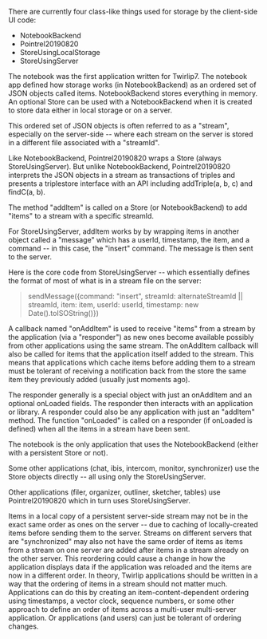 There are currently four class-like things used for storage by the client-side UI code:

* NotebookBackend
* Pointrel20190820
* StoreUsingLocalStorage
* StoreUsingServer

The notebook was the first application written for Twirlip7. The notebook app defined how storage works (in NotebookBackend) as an ordered set of JSON objects called items. NotebookBackend stores everything in memory. An optional Store can be used with a NotebookBackend when it is created to store data either in local storage or on a server. 

This ordered set of JSON objects is often referred to as a "stream", especially on the server-side -- where each stream on the server is stored in a different file associated with a "streamId". 

Like NotebookBackend, Pointrel20190820 wraps a Store (always StoreUsingServer). But unlike NotebookBackend, Pointrel20190820 interprets the JSON objects in a stream as transactions of triples and presents a triplestore interface with an API including addTriple(a, b, c) and findC(a, b).

The method "addItem" is called on a Store (or NotebookBackend) to add "items" to a stream with a specific streamId.

For StoreUsingServer, addItem works by by wrapping items in another object called a "message" which has a userId, timestamp, the item, and a command -- in this case, the "insert" command. The message is then sent to the server. 

Here is the core code from StoreUsingServer -- which essentially defines the format of most of what is in a stream file on the server:
> sendMessage({command: "insert", streamId: alternateStreamId || streamId, item: item, userId: userId, timestamp: new Date().toISOString()})
    
A callback named "onAddItem" is used to receive "items" from a stream by the application (via a "responder") as new ones become available possibly from other applications using the same stream. The onAddItem callback will also be called for items that the application itself added to the stream. This means that applications which cache items before adding them to a stream must be tolerant of receiving a notification back from the store the same item they previously added (usually just moments ago).

The responder generally is a special object with just an onAddItem and an optional onLoaded fields. The responder then interacts with an application or library. A responder could also be any application with just an "addItem" method. The function "onLoaded" is called on a responder (if onLoaded is defined) when all the items in a stream have been sent.

The notebook is the only application that uses the NotebookBackend (either with a persistent Store or not).

Some other applications (chat, ibis, intercom, monitor, synchronizer) use the Store objects directly -- all using only the StoreUsingServer. 

Other applications (filer, organizer, outliner, sketcher, tables) use Pointrel20190820 which in turn uses StoreUsingServer.

Items in a local copy of a persistent server-side stream may not be in the exact same order as ones on the server -- due to caching of locally-created items before sending them to the server. Streams on different servers that are "synchronized" may also not have the same order of items as items from a stream on one server are added after items in a stream already on the other server. This reordering could cause a change in how the application displays data if the application was reloaded and the items are now in a different order. In theory, Twirlip applications should be written in a way that the ordering of items in a stream should not matter much. Applications can do this by creating an item-content-dependent ordering using timestamps, a vector clock, sequence numbers, or some other approach to define an order of items across a multi-user multi-server application. Or applications (and users) can just be tolerant of ordering changes.
